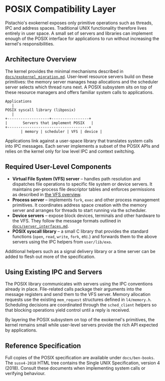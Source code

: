 # POSIX Compatibility Layer

Pistachio's exokernel exposes only primitive operations such as threads, IPC and
address spaces.  Traditional UNIX functionality therefore lives entirely in
user space.  A small set of servers and libraries can implement enough of the
POSIX interface for applications to run without increasing the kernel's
responsibilities.

## Architecture Overview

The kernel provides the minimal mechanisms described in
[`docs/exokernel_migration.md`](exokernel_migration.md).  User‑level resource
servers build on these primitives: the memory server manages heap allocations
and the scheduler server selects which thread runs next.  A POSIX subsystem sits
on top of these resource managers and offers familiar system calls to
applications.

```
Applications
   |
POSIX syscall library (libposix)
   |
+-------------------+-----------------+
|       Servers that implement POSIX   |
+-------------------------------------+
       | memory | scheduler | VFS | device |
```

Applications link against a user-space library that translates system calls into
IPC messages.  Each server implements a subset of the POSIX APIs and relies on
the kernel only for low level IPC and context switching.

## Required User-Level Components

- **Virtual File System (VFS) server** – handles path resolution and dispatches
  file operations to specific file system or device servers.  It maintains
  per-process file descriptor tables and enforces permissions as described in
  [the VFS overview](vfs.md).
- **Process server** – implements `fork`, `exec` and other process management
  primitives.  It coordinates address space creation with the memory server and
  arranges for threads to start running via the scheduler.
- **Device servers** – expose block devices, terminals and other hardware to the
  VFS.  They follow the message formats outlined in
  [`docs/server_interfaces.md`](server_interfaces.md).
- **POSIX syscall library** – a small C library that provides the standard
  functions (`open`, `read`, `write`, `fork`, etc.) and forwards them to the
  above servers using the IPC helpers from `user/lib/exo`.

Additional helpers such as a signal delivery library or a time server can be
added to flesh out more of the specification.

## Using Existing IPC and Servers

The POSIX library communicates with servers using the IPC conventions already in
place.  File-related calls package their arguments into the message registers
and send them to the VFS server.  Memory allocation requests use the existing
`mem_request` structures defined in `l4/memory.h`.  Scheduling decisions are
coordinated through the `sched_client` helpers so that blocking operations yield
control until a reply is received.

By layering the POSIX subsystem on top of the exokernel's primitives, the kernel
remains small while user-level servers provide the rich API expected by
applications.

## Reference Specification

Full copies of the POSIX specification are available under `docs/ben-books`. The `susv4-2018` HTML tree contains the Single UNIX Specification, version 4 (2018). Consult these documents when implementing system calls or verifying behaviour.

